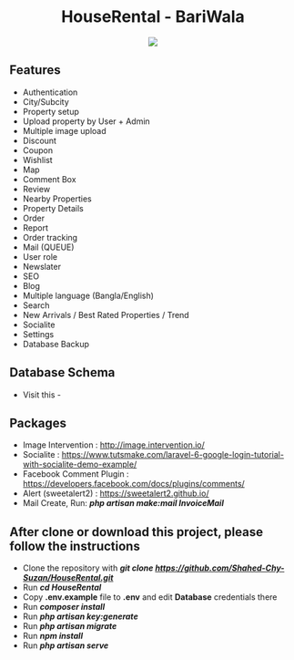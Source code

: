 <div align="center">
  
# HouseRental - BariWala

</div>

<p align="center"><img src="https://cdn1.creativecirclemedia.com/taosnews/original/20190502-122537-86517.jpg"></p>

## Features

- Authentication
- City/Subcity
- Property setup
- Upload property by User + Admin
- Multiple image upload
- Discount
- Coupon
- Wishlist
- Map
- Comment Box
- Review
- Nearby Properties
- Property Details
- Order
- Report
- Order tracking
- Mail (QUEUE)
- User role
- Newslater
- SEO
- Blog
- Multiple language (Bangla/English)
- Search
- New Arrivals / Best Rated Properties / Trend
- Socialite
- Settings
- Database Backup

## Database Schema

- Visit this - 

## Packages

- Image Intervention : http://image.intervention.io/
- Socialite          : https://www.tutsmake.com/laravel-6-google-login-tutorial-with-socialite-demo-example/
- Facebook Comment Plugin : https://developers.facebook.com/docs/plugins/comments/
- Alert (sweetalert2) : https://sweetalert2.github.io/
- Mail Create, Run: **_php artisan make:mail InvoiceMail_**

## After clone or download this project, please follow the instructions

- Clone the repository with **_git clone https://github.com/Shahed-Chy-Suzan/HouseRental.git_**
- Run **_cd HouseRental_**
- Copy **.env.example** file to **.env** and edit **Database** credentials there
- Run **_composer install_**
- Run **_php artisan key:generate_**
- Run **_php artisan migrate_**
- Run **_npm install_**
- Run **_php artisan serve_**

